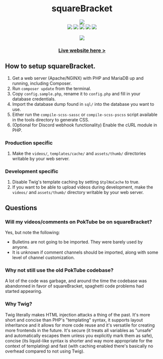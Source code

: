 <h1 align="center">squareBracket</h1>

<p align="center">
<img src="https://user-images.githubusercontent.com/60856959/123635056-798e0800-d81b-11eb-9742-5bc19a4f35a2.png"><br>
<img src="https://img.shields.io/discord/853036368712040498?style=plastic">
<img src="https://img.shields.io/github/v/release/chazizsquarebracket/squarebracket?include_prereleases&label=lastest%20released&style=plastic">
<img src="https://img.shields.io/github/release-date-pre/chazizsquarebracket/squarebracket?label=released&style=plastic">
<img src="https://img.shields.io/github/commits-since/chazizsquarebracket/squarebracket/alpha3?include_prereleases&style=plastic">
<img src="https://img.shields.io/github/repo-size/chazizsquarebracket/squarebracket?style=plastic"><br><br>
<a href="https://www.youtube.com/channel/UCMnG3eA5QcSgIPsavuW4ubA">
<img src="https://img.shields.io/youtube/channel/subscribers/UCMnG3eA5QcSgIPsavuW4ubA?style=social">
</a>
<br>
</p>

<h3 align="center"><a href="https://squarebracket.veselcraft.ru/">Live website here ></a></h3>

## How to setup squareBracket.
1. Get a web server (Apache/NGINX) with PHP and MariaDB up and running, including Composer.
1. Run `composer update` from the terminal.
1. Copy `config.sample.php`, rename it to `config.php` and fill in your database credentials.
1. Import the database dump found in `sql/` into the database you want to use.
1. Either run the `compile-scss-sassc` or `compile-scss-pscss` script available in the tools directory to generate CSS.
1. (Optional for Discord webhook functionality) Enable the cURL module in PHP.

### Production specific
1. Make the `videos/`, `templates/cache/` and `assets/thumb/` directories writable by your web server.

### Development specific
1. Disable Twig's template caching by setting `$tplNoCache` to true.
1. If you want to be able to upload videos during development, make the `videos/` and `assets/thumb/` directory writable by your web server.

## Questions

### Will my videos/comments on PokTube be on squareBracket?
Yes, but note the following:
* Bulletins are not going to be imported. They were barely used by anyone.
* It is unknown if comment channels should be imported, along with some level of channel customization.

### Why not  still use the old PokTube codebase?
A lot of the code was garbage, and around the time the codebase was abandonned in favor of squareBracket, spaghetti code problems had started appearing.

### Why Twig?
Twig literally makes HTML injection attacks a thing of the past. It's more short and concise than PHP's "templating" syntax, it supports layout inheritance and it allows for more code reuse and it's versatile for creating more frontends in the future. It's secure (it treats all variables as "unsafe" and automatically escapes them unless you explicitly mark them as safe), concise (its liquid-like syntax is shorter and way more appropriate for the context of templating) and fast (with caching enabled there's basically no overhead compared to not using Twig).
